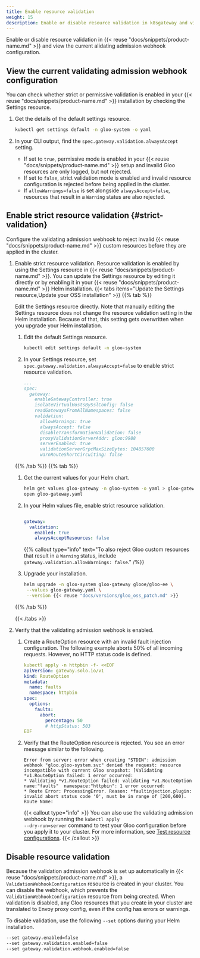 ```yaml
---
title: Enable resource validation
weight: 15
description: Enable or disable resource validation in k8sgateway and view the current alidating admission webhook configuration.
---
```


Enable or disable resource validation in {{< reuse "docs/snippets/product-name.md" >}} and view the current alidating admission webhook configuration.

## View the current validating admission webhook configuration

You can check whether strict or permissive validation is enabled in your {{< reuse "docs/snippets/product-name.md" >}} installation by checking the Settings resource. 

1. Get the details of the default settings resource. 
   ```sh
   kubectl get settings default -n gloo-system -o yaml
   ```

2. In your CLI output, find the `spec.gateway.validation.alwaysAccept` setting.
    * If set to `true`, permissive mode is enabled in your {{< reuse "docs/snippets/product-name.md" >}} setup and invalid Gloo resources are only logged, but not rejected.
    * If set to `false`, strict validation mode is enabled and invalid resource configuration is rejected before being applied in the cluster.
    * If `allowWarnings=false` is set alongside `alwaysAccept=false`, resources that result in a `Warning` status are also rejected. 

## Enable strict resource validation {#strict-validation}

Configure the validating admission webhook to reject invalid {{< reuse "docs/snippets/product-name.md" >}} custom resources before they are applied in the cluster. 

1. Enable strict resource validation. Resource validation is enabled by using the Settings resource in {{< reuse "docs/snippets/product-name.md" >}}. You can update the Settings resource by editing it directly or by enabling it in your {{< reuse "docs/snippets/product-name.md" >}} Helm installation. 
   {{< tabs items="Update the Settings resource,Update your OSS installation" >}}
   {{% tab %}}
   
   Edit the Settings resource directly. Note that manually editing the Settings resource does not change the resource validation setting in the Helm installation. Because of that, this setting gets overwritten when you upgrade your Helm installation. 
   
   1. Edit the default Settings resource. 
      ```sh
      kubectl edit settings default -n gloo-system
      ```
      
   2. In your Settings resource, set `spec.gateway.validation.alwaysAccept=false` to enable strict resource validation. 
      ```yaml {hl_lines=[9]}
      ...
      spec:
        gateway:
          enableGatewayController: true
          isolateVirtualHostsBySslConfig: false
          readGatewaysFromAllNamespaces: false
          validation:
            allowWarnings: true
            alwaysAccept: false
            disableTransformationValidation: false
            proxyValidationServerAddr: gloo:9988
            serverEnabled: true
            validationServerGrpcMaxSizeBytes: 104857600
            warnRouteShortCircuiting: false
      ```
   {{% /tab %}}
   {{% tab  %}}
   1. Get the current values for your Helm chart.
      ```sh
      helm get values gloo-gateway -n gloo-system -o yaml > gloo-gateway.yaml
      open gloo-gateway.yaml
      ```
   2. In your Helm values file, enable strict resource validation.
      ```yaml
      
      gateway:
        validation:
          enabled: true
          alwaysAcceptResources: false    
      ```
      
      {{% callout type="info" text="To also reject Gloo custom resources that result in a `Warning` status, include `gateway.validation.allowWarnings: false`." /%}}
    
   3. Upgrade your installation. 
      ```sh
      helm upgrade -n gloo-system gloo-gateway glooe/gloo-ee \
       --values gloo-gateway.yaml \
       --version {{< reuse "docs/versions/gloo_oss_patch.md" >}}
   
   {{% /tab %}}
   
   {{< /tabs >}}


2. Verify that the validating admission webhook is enabled. 
   1. Create a RouteOption resource with an invalid fault injection configuration. The following example aborts 50% of all incoming requests. However, no HTTP status code is defined. 
      ```yaml
      kubectl apply -n httpbin -f- <<EOF
      apiVersion: gateway.solo.io/v1
      kind: RouteOption
      metadata:
        name: faults
        namespace: httpbin
      spec:
        options:
          faults:
            abort:
              percentage: 50
              # httpStatus: 503
      EOF
      ```

   2. Verify that the RouteOption resource is rejected. You see an error message similar to the following.
      ```
      Error from server: error when creating "STDIN": admission webhook "gloo.gloo-system.svc" denied the request: resource incompatible with current Gloo snapshot: [Validating *v1.RouteOption failed: 1 error occurred:
	  * Validating *v1.RouteOption failed: validating *v1.RouteOption name:"faults"  namespace:"httpbin": 1 error occurred:
	  * Route Error: ProcessingError. Reason: *faultinjection.plugin: invalid abort status code '0', must be in range of [200,600). Route Name: 
      ```

      {{< callout type="info" >}}
      You can also use the validating admission webhook by running the <code>kubectl apply --dry-run=server</code> command to test your Gloo configuration before you apply it to your cluster. For more information, see <a href="/about/rersource-validation/usage/">Test resource configurations</a>. 
      {{< /callout >}}

## Disable resource validation

Because the validation admission webhook is set up automatically in {{< reuse "docs/snippets/product-name.md" >}}, a `ValidationWebhookConfiguration` resource is created in your cluster. You can disable the webhook, which prevents the `ValidationWebhookConfiguration` resource from being created. When validation is disabled, any Gloo resources that you create in your cluster are translated to Envoy proxy config, even if the config has errors or warnings. 

To disable validation, use the following `--set` options during your Helm installation.

```sh
--set gateway.enabled=false
--set gateway.validation.enabled=false
--set gateway.validation.webhook.enabled=false
```




